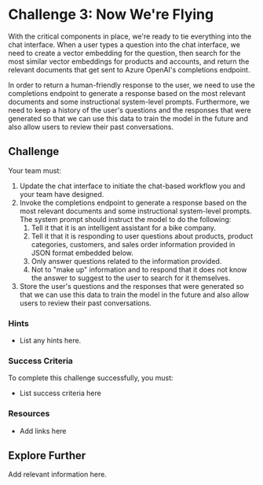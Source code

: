 # Challenge 3: Now We're Flying

With the critical components in place, we're ready to tie everything into the chat interface. When a user types a question into the chat interface, we need to create a vector embedding for the question, then search for the most similar vector embeddings for products and accounts, and return the relevant documents that get sent to Azure OpenAI's completions endpoint. 

In order to return a human-friendly response to the user, we need to use the completions endpoint to generate a response based on the most relevant documents and some instructional system-level prompts. Furthermore, we need to keep a history of the user's questions and the responses that were generated so that we can use this data to train the model in the future and also allow users to review their past conversations.

## Challenge

Your team must:

1. Update the chat interface to initiate the chat-based workflow you and your team have designed.
2. Invoke the completions endpoint to generate a response based on the most relevant documents and some instructional system-level prompts. The system prompt should instruct the model to do the following:
   1. Tell it that it is an intelligent assistant for a bike company.
   2. Tell it that it is responding to user questions about products, product categories, customers, and sales order information provided in JSON format embedded below.
   3. Only answer questions related to the information provided.
   4. Not to "make up" information and to respond that it does not know the answer to suggest to the user to search for it themselves.
3. Store the user's questions and the responses that were generated so that we can use this data to train the model in the future and also allow users to review their past conversations.

### Hints

- List any hints here.

### Success Criteria

To complete this challenge successfully, you must:

- List success criteria here

### Resources

- Add links here

## Explore Further

Add relevant information here.

